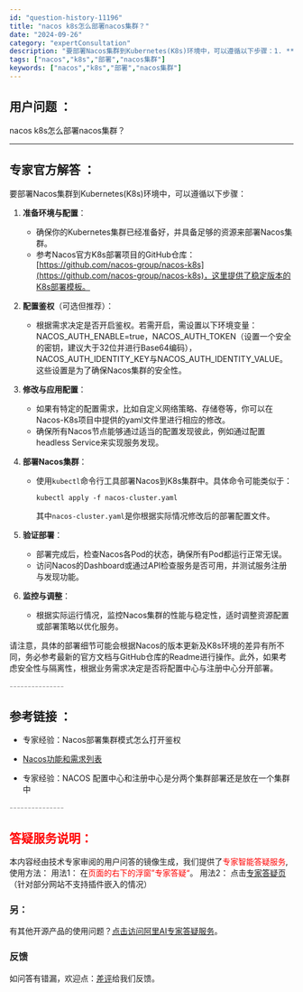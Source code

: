 ```yaml
---
id: "question-history-11196"
title: "nacos k8s怎么部署nacos集群？"
date: "2024-09-26"
category: "expertConsultation"
description: "要部署Nacos集群到Kubernetes(K8s)环境中，可以遵循以下步骤：1. **准备环境与配置**：   - 确保你的Kubernetes集群已经准备好，并具备足够的资源来部署Nacos集群。   - 参考Nacos官方K8s部署项目的GitHub仓库：[https://github.com"
tags: ["nacos","k8s","部署","nacos集群"]
keywords: ["nacos","k8s","部署","nacos集群"]
---
```


## 用户问题 ： 
 nacos k8s怎么部署nacos集群？  

---------------
## 专家官方解答 ：

要部署Nacos集群到Kubernetes(K8s)环境中，可以遵循以下步骤：

1. **准备环境与配置**：
   - 确保你的Kubernetes集群已经准备好，并具备足够的资源来部署Nacos集群。
   - 参考Nacos官方K8s部署项目的GitHub仓库：[https://github.com/nacos-group/nacos-k8s](https://github.com/nacos-group/nacos-k8s)，这里提供了稳定版本的K8s部署模板。

2. **配置鉴权**（可选但推荐）：
   - 根据需求决定是否开启鉴权。若需开启，需设置以下环境变量：NACOS_AUTH_ENABLE=true，NACOS_AUTH_TOKEN（设置一个安全的密钥，建议大于32位并进行Base64编码），NACOS_AUTH_IDENTITY_KEY与NACOS_AUTH_IDENTITY_VALUE。这些设置是为了确保Nacos集群的安全性。

3. **修改与应用配置**：
   - 如果有特定的配置需求，比如自定义网络策略、存储卷等，你可以在Nacos-K8s项目中提供的yaml文件里进行相应的修改。
   - 确保所有Nacos节点能够通过适当的配置发现彼此，例如通过配置headless Service来实现服务发现。

4. **部署Nacos集群**：
   - 使用`kubectl`命令行工具部署Nacos到K8s集群中。具体命令可能类似于：
     ```
     kubectl apply -f nacos-cluster.yaml
     ```
     其中`nacos-cluster.yaml`是你根据实际情况修改后的部署配置文件。

5. **验证部署**：
   - 部署完成后，检查Nacos各Pod的状态，确保所有Pod都运行正常无误。
   - 访问Nacos的Dashboard或通过API检查服务是否可用，并测试服务注册与发现功能。

6. **监控与调整**：
   - 根据实际运行情况，监控Nacos集群的性能与稳定性，适时调整资源配置或部署策略以优化服务。

请注意，具体的部署细节可能会根据Nacos的版本更新及K8s环境的差异有所不同，务必参考最新的官方文档与GitHub仓库的Readme进行操作。此外，如果考虑安全性与隔离性，根据业务需求决定是否将配置中心与注册中心分开部署。


<font color="#949494">---------------</font> 


## 参考链接 ：

* 专家经验：Nacos部署集群模式怎么打开鉴权 
 
 * [Nacos功能和需求列表](https://nacos.io/docs/latest/archive/feature-list)
 
 * 专家经验：NACOS 配置中心和注册中心是分两个集群部署还是放在一个集群中 


 <font color="#949494">---------------</font> 
 


## <font color="#FF0000">答疑服务说明：</font> 

本内容经由技术专家审阅的用户问答的镜像生成，我们提供了<font color="#FF0000">专家智能答疑服务</font>,使用方法：
用法1： 在<font color="#FF0000">页面的右下的浮窗”专家答疑“</font>。
用法2： 点击[专家答疑页](https://answer.opensource.alibaba.com/docs/intro)（针对部分网站不支持插件嵌入的情况）
### 另：


有其他开源产品的使用问题？[点击访问阿里AI专家答疑服务](https://answer.opensource.alibaba.com/docs/intro)。
### 反馈
如问答有错漏，欢迎点：[差评](https://ai.nacos.io/user/feedbackByEnhancerGradePOJOID?enhancerGradePOJOId=13735)给我们反馈。
